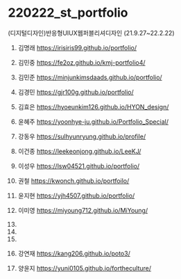 # 220222_st_portfolio
 
(디지털디자인)반응형UIUX웹퍼블리셔디자인 (21.9.27~22.2.22)


1. 김명래 https://irisiris99.github.io/portfolio/

2. 김민중 https://fe2oz.github.io/kmj-portfolio4/

3. 김민준 https://minjunkimsdaads.github.io/portfolio/

4. 김경민 https://gjr100g.github.io/portfolio/

5. 김효은 https://hyoeunkim126.github.io/HYON_design/
​
6. 윤혜주 https://yoonhye-ju.github.io/Portfolio_Special/
​
7. 강동우 https://sulhyunryung.github.io/profile/

8. 이건종 https://leekeonjong.github.io/LeeKJ/

9. 이성우 https://lsw04521.github.io/portfolio/

10. 권철 https://kwonch.github.io/portfoilo/

11. 윤지현 https://yjh4507.github.io/portfolio/

12. 이미영 https://miyoung712.github.io/MiYoung/

13. 

14. 

15. 

16. 강연재 https://kang206.github.io/poto3/

17. 양윤지 https://yuni0105.github.io/fortheculture/